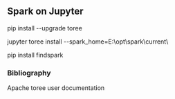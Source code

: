 ## Spark on Jupyter

pip install --upgrade toree

jupyter toree install --spark_home=E:\opt\spark\current\

pip install findspark


### Bibliography

Apache toree user documentation